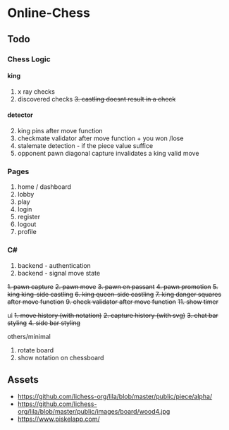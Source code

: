 # Online-Chess

## Todo

### Chess Logic
#### king
1. x ray checks
2. discovered checks
~~3. castling doesnt result in a check~~ 

#### detector
2. king pins after move function
2. checkmate validator after move function + you won /lose
4. stalemate detection - if the piece value suffice
6. opponent pawn diagonal capture invalidates a king valid move

### Pages
1. home / dashboard 
2. lobby 
3. play
4. login
5. register
6. logout
7. profile

### C#
1. backend - authentication
2. backend - signal move state

~~1. pawn capture~~
~~2. pawn move~~
~~3. pawn en passant~~
~~4. pawn promotion~~
~~5. king king-side castling~~
~~6. king queen-side castling~~
~~7. king danger squares after move function~~
~~9. check validator after move function~~
~~11. show timer~~


ui
~~1. move history (with notation)~~
~~2. capture history (with svg)~~
~~3. chat bar styling~~
~~4. side bar styling~~

others/minimal
1. rotate board
2. show notation on chessboard 

## Assets 
- https://github.com/lichess-org/lila/blob/master/public/piece/alpha/
- https://github.com/lichess-org/lila/blob/master/public/images/board/wood4.jpg
- https://www.piskelapp.com/

